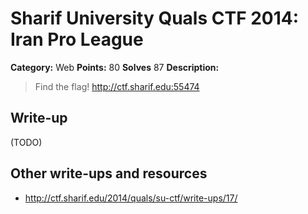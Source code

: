 # Sharif University Quals CTF 2014: Iran Pro League

**Category:** Web
**Points:** 80
**Solves** 87
**Description:**

> Find the flag! 
> <http://ctf.sharif.edu:55474>

## Write-up

(TODO)

## Other write-ups and resources

* <http://ctf.sharif.edu/2014/quals/su-ctf/write-ups/17/>
